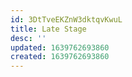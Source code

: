 ```yaml
---
id: 3DtTveEKZnW3dktqvKwuL
title: Late Stage
desc: ''
updated: 1639762693860
created: 1639762693860
---
```


